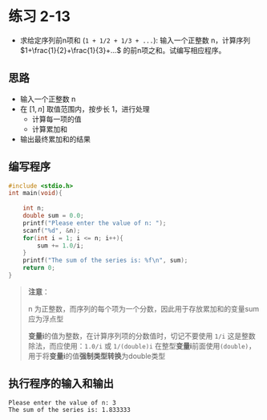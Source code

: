 # 练习 2-13
- 求给定序列前n项和 (`1 + 1/2 + 1/3 + ...`): 输入一个正整数 n，计算序列 $1+\frac{1}{2}+\frac{1}{3}+...$ 的前n项之和。试编写相应程序。

## 思路
- 输入一个正整数 n
- 在 $[1, n]$ 取值范围内，按步长 1，进行处理
  - 计算每一项的值
  - 计算累加和
- 输出最终累加和的结果

## 编写程序
```c
#include <stdio.h>
int main(void){
    
    int n;
    double sum = 0.0;
    printf("Please enter the value of n: ");
    scanf("%d", &n);
    for(int i = 1; i <= n; i++){
        sum += 1.0/i;
    }
    printf("The sum of the series is: %f\n", sum);
    return 0;
}
```
> **注意**：
>
> n 为正整数，而序列的每个项为一个分数，因此用于存放累加和的变量sum应为浮点型
>
> **变量i**的值为整数，在计算序列项的分数值时，切记不要使用 `1/i` 这是整数除法，而应使用：`1.0/i` 或 `1/(double)i` 在整型**变量i**前面使用`(double)`，用于将**变量i**的值**强制类型转换**为double类型

## 执行程序的输入和输出
```shell
Please enter the value of n: 3
The sum of the series is: 1.833333
```


